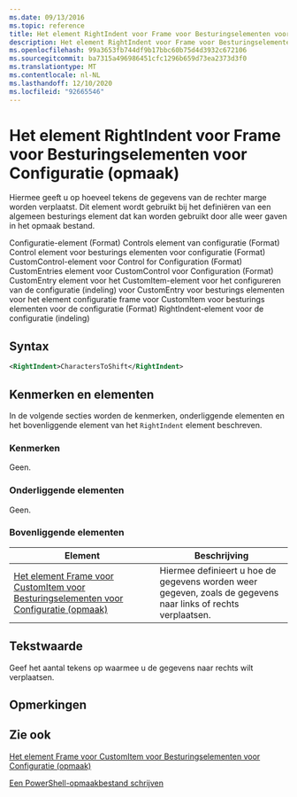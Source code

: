 ```yaml
---
ms.date: 09/13/2016
ms.topic: reference
title: Het element RightIndent voor Frame voor Besturingselementen voor Configuratie (opmaak)
description: Het element RightIndent voor Frame voor Besturingselementen voor Configuratie (opmaak)
ms.openlocfilehash: 99a3653fb744df9b17bbc60b75d4d3932c672106
ms.sourcegitcommit: ba7315a496986451cfc1296b659d73ea2373d3f0
ms.translationtype: MT
ms.contentlocale: nl-NL
ms.lasthandoff: 12/10/2020
ms.locfileid: "92665546"
---
```

# <a name="rightindent-element-for-frame-for-controls-for-configuration-format"></a>Het element RightIndent voor Frame voor Besturingselementen voor Configuratie (opmaak)

Hiermee geeft u op hoeveel tekens de gegevens van de rechter marge worden verplaatst. Dit element wordt gebruikt bij het definiëren van een algemeen besturings element dat kan worden gebruikt door alle weer gaven in het opmaak bestand.

Configuratie-element (Format) Controls element van configuratie (Format) Control element voor besturings elementen voor configuratie (Format) CustomControl-element voor Control for Configuration (Format) CustomEntries element voor CustomControl voor Configuration (Format) CustomEntry element voor het CustomItem-element voor het configureren van de configuratie (indeling) voor CustomEntry voor besturings elementen voor het element configuratie frame voor CustomItem voor besturings elementen voor de configuratie (Format) RightIndent-element voor de configuratie (indeling)

## <a name="syntax"></a>Syntax

```xml
<RightIndent>CharactersToShift</RightIndent>
```

## <a name="attributes-and-elements"></a>Kenmerken en elementen

In de volgende secties worden de kenmerken, onderliggende elementen en het bovenliggende element van het `RightIndent` element beschreven.

### <a name="attributes"></a>Kenmerken

Geen.

### <a name="child-elements"></a>Onderliggende elementen

Geen.

### <a name="parent-elements"></a>Bovenliggende elementen

|Element|Beschrijving|
|-------------|-----------------|
|[Het element Frame voor CustomItem voor Besturingselementen voor Configuratie (opmaak)](./frame-element-for-customitem-for-controls-for-configuration-format.md)|Hiermee definieert u hoe de gegevens worden weer gegeven, zoals de gegevens naar links of rechts verplaatsen.|

## <a name="text-value"></a>Tekstwaarde

Geef het aantal tekens op waarmee u de gegevens naar rechts wilt verplaatsen.

## <a name="remarks"></a>Opmerkingen

## <a name="see-also"></a>Zie ook

[Het element Frame voor CustomItem voor Besturingselementen voor Configuratie (opmaak)](./frame-element-for-customitem-for-controls-for-configuration-format.md)

[Een PowerShell-opmaakbestand schrijven](./writing-a-powershell-formatting-file.md)

